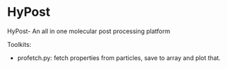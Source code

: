 # HyPost
HyPost- An all in one molecular post processing platform 

Toolkits:
-  profetch.py: fetch properties from particles, save to array and plot that.
